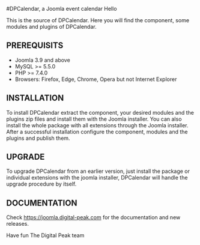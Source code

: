 
#DPCalendar, a Joomla event calendar
Hello

This is the source of DPCalendar. Here you will find the component, some modules and plugins of DPCalendar.

## PREREQUISITS
- Joomla 3.9 and above
- MySQL >= 5.5.0
- PHP >= 7.4.0
- Browsers: Firefox, Edge, Chrome, Opera but not Internet Explorer

## INSTALLATION
To install DPCalendar extract the component, your desired modules and the plugins zip files and install them with the Joomla installer. You can also install the whole package with all extensions through the Joomla installer. After a successful installation configure the component, modules and the plugins and publish them.

## UPGRADE
To upgrade DPCalendar from an earlier version, just install the package or individual extensions with the joomla installer, DPCalendar will handle the upgrade procedure by itself.

## DOCUMENTATION
Check https://joomla.digital-peak.com for the documentation and new releases.

Have fun
The Digital Peak team
